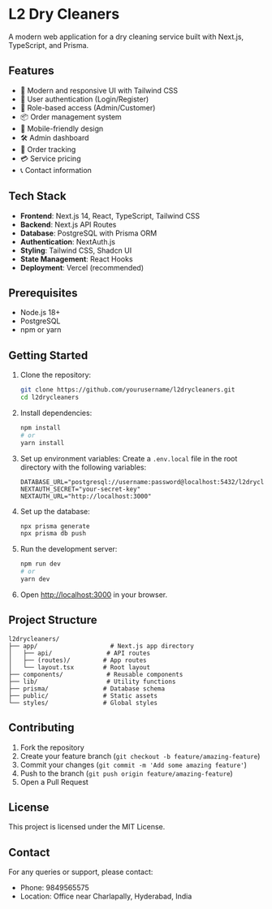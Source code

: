 # L2 Dry Cleaners

A modern web application for a dry cleaning service built with Next.js, TypeScript, and Prisma.

## Features

- 🌟 Modern and responsive UI with Tailwind CSS
- 🔐 User authentication (Login/Register)
- 👥 Role-based access (Admin/Customer)
- 📦 Order management system
- 📱 Mobile-friendly design
- 🛠️ Admin dashboard
- 📍 Order tracking
- 💳 Service pricing
- 📞 Contact information

## Tech Stack

- **Frontend**: Next.js 14, React, TypeScript, Tailwind CSS
- **Backend**: Next.js API Routes
- **Database**: PostgreSQL with Prisma ORM
- **Authentication**: NextAuth.js
- **Styling**: Tailwind CSS, Shadcn UI
- **State Management**: React Hooks
- **Deployment**: Vercel (recommended)

## Prerequisites

- Node.js 18+ 
- PostgreSQL
- npm or yarn

## Getting Started

1. Clone the repository:
   ```bash
   git clone https://github.com/yourusername/l2drycleaners.git
   cd l2drycleaners
   ```

2. Install dependencies:
   ```bash
   npm install
   # or
   yarn install
   ```

3. Set up environment variables:
   Create a `.env.local` file in the root directory with the following variables:
   ```
   DATABASE_URL="postgresql://username:password@localhost:5432/l2drycleaners"
   NEXTAUTH_SECRET="your-secret-key"
   NEXTAUTH_URL="http://localhost:3000"
   ```

4. Set up the database:
   ```bash
   npx prisma generate
   npx prisma db push
   ```

5. Run the development server:
   ```bash
   npm run dev
   # or
   yarn dev
   ```

6. Open [http://localhost:3000](http://localhost:3000) in your browser.

## Project Structure

```
l2drycleaners/
├── app/                    # Next.js app directory
│   ├── api/               # API routes
│   ├── (routes)/         # App routes
│   └── layout.tsx        # Root layout
├── components/            # Reusable components
├── lib/                   # Utility functions
├── prisma/               # Database schema
├── public/               # Static assets
└── styles/               # Global styles
```

## Contributing

1. Fork the repository
2. Create your feature branch (`git checkout -b feature/amazing-feature`)
3. Commit your changes (`git commit -m 'Add some amazing feature'`)
4. Push to the branch (`git push origin feature/amazing-feature`)
5. Open a Pull Request

## License

This project is licensed under the MIT License.

## Contact

For any queries or support, please contact:
- Phone: 9849565575
- Location: Office near Charlapally, Hyderabad, India 